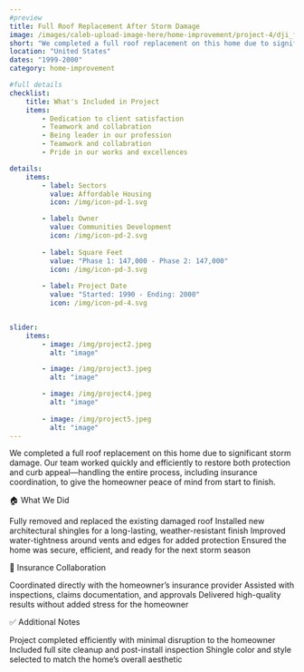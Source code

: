 ```yaml
---
#preview
title: Full Roof Replacement After Storm Damage
image: /images/caleb-upload-image-here/home-improvement/project-4/dji_fly_20250701_092230_706_1751379796043_photo.jpeg
short: "We completed a full roof replacement on this home due to significant storm damage. Our team worked quickly and efficiently to restore both protection and curb appeal—handling the entire process, including insurance coordination, to give the homeowner peace of mind from start to finish."
location: "United States"
dates: "1999-2000"
category: home-improvement

#full details
checklist:
    title: What's Included in Project
    items:
        - Dedication to client satisfaction
        - Teamwork and collabration
        - Being leader in our profession
        - Teamwork and collabration
        - Pride in our works and excellences

details:
    items:
        - label: Sectors
          value: Affordable Housing
          icon: /img/icon-pd-1.svg

        - label: Owner
          value: Communities Development
          icon: /img/icon-pd-2.svg
        
        - label: Square Feet
          value: "Phase 1: 147,000 - Phase 2: 147,000"
          icon: /img/icon-pd-3.svg
        
        - label: Project Date
          value: "Started: 1990 - Ending: 2000"
          icon: /img/icon-pd-4.svg


slider: 
    items:
        - image: /img/project2.jpeg
          alt: "image"

        - image: /img/project3.jpeg
          alt: "image"

        - image: /img/project4.jpeg
          alt: "image"
        
        - image: /img/project5.jpeg
          alt: "image"
---
```


We completed a full roof replacement on this home due to significant storm damage. Our team worked quickly and efficiently to restore both protection and curb appeal—handling the entire process, including insurance coordination, to give the homeowner peace of mind from start to finish.

🏠 What We Did

Fully removed and replaced the existing damaged roof
Installed new architectural shingles for a long-lasting, weather-resistant finish
Improved water-tightness around vents and edges for added protection
Ensured the home was secure, efficient, and ready for the next storm season

🤝 Insurance Collaboration

Coordinated directly with the homeowner’s insurance provider
Assisted with inspections, claims documentation, and approvals
Delivered high-quality results without added stress for the homeowner

✅ Additional Notes

Project completed efficiently with minimal disruption to the homeowner
Included full site cleanup and post-install inspection
Shingle color and style selected to match the home’s overall aesthetic
